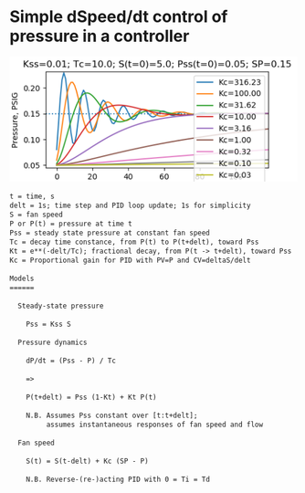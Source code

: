 # Simple dSpeed/dt control of pressure in a controller

![](https://github.com/drbitboy/pressure_control_via_fan_velocity/raw/master/src/dsdt_pressure_control/doc/img/dsdt_pressure_control.png)

    t = time, s
    delt = 1s; time step and PID loop update; 1s for simplicity
    S = fan speed
    P or P(t) = pressure at time t
    Pss = steady state pressure at constant fan speed
    Tc = decay time constance, from P(t) to P(t+delt), toward Pss
    Kt = e**(-delt/Tc); fractional decay, from P(t -> t+delt), toward Pss
    Kc = Proportional gain for PID with PV=P and CV=deltaS/delt
    
    Models
    ======
    
      Steady-state pressure
    
        Pss = Kss S
    
      Pressure dynamics
    
        dP/dt = (Pss - P) / Tc
    
        => 
    
        P(t+delt) = Pss (1-Kt) + Kt P(t)
    
        N.B. Assumes Pss constant over [t:t+delt];
             assumes instantaneous responses of fan speed and flow
    
      Fan speed
    
        S(t) = S(t-delt) + Kc (SP - P)
    
        N.B. Reverse-(re-)acting PID with 0 = Ti = Td

